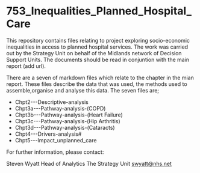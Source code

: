 # 753_Inequalities_Planned_Hospital_Care

This repository contains files relating to project exploring socio-economic inequalities in access to planned hospital services.  The work was carried out by the Strategy Unit on behalf of the Midlands network of Decision Support Units.  The documents should be read in conjuntion with the main report (add url).

There are a seven of markdown files which relate to the chapter in the mian report. These files describe the data that was used, the methods used to assemble,organise and analyse this data.  The seven files are;

- Chpt2---Descriptive-analysis
- Chpt3a---Pathway-analysis-(COPD)
- Chpt3b---Pathway-analysis-(Heart Failure)
- Chpt3c---Pathway-analysis-(Hip Arthritis)
- Chpt3d---Pathway-analysis-(Cataracts)
- Chpt4---Drivers-analysis#
- Chpt5---Impact_unplanned_care


For further information, please contact:

Steven Wyatt
Head of Analytics
The Strategy Unit
swyatt@nhs.net
